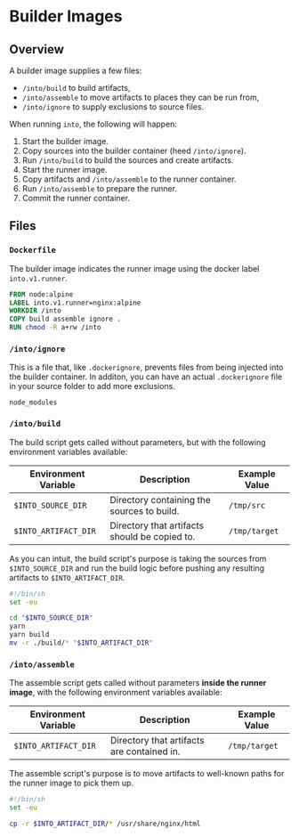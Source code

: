 # Builder Images

## Overview

A builder image supplies a few files:

- `/into/build` to build artifacts,
- `/into/assemble` to move artifacts to places they can be run from,
- `/into/ignore` to supply exclusions to source files.

When running `into`, the following will happen:

1. Start the builder image.
2. Copy sources into the builder container (heed `/into/ignore`).
3. Run `/into/build` to build the sources and create artifacts.
4. Start the runner image.
5. Copy artifacts and `/into/assemble` to the runner container.
6. Run `/into/assemble` to prepare the runner.
7. Commit the runner container.

## Files

### `Dockerfile`

The builder image indicates the runner image using the docker label
`into.v1.runner`.

```dockerfile
FROM node:alpine
LABEL into.v1.runner=nginx:alpine
WORKDIR /into
COPY build assemble ignore .
RUN chmod -R a+rw /into
```

### `/into/ignore`

This is a file that, like `.dockerignore`, prevents files from being injected
into the builder container. In additon, you can have an actual `.dockerignore`
file in your source folder to add more exclusions.

```dockerignore
node_modules
```

### `/into/build`

The build script gets called without parameters, but with the following
environment variables available:

| Environment Variable | Description                                   | Example Value |
| -------------------- | --------------------------------------------- | ------------- |
| `$INTO_SOURCE_DIR`   | Directory containing the sources to build.    | `/tmp/src`    |
| `$INTO_ARTIFACT_DIR` | Directory that artifacts should be copied to. | `/tmp/target` |

As you can intuit, the build script's purpose is taking the sources from
`$INTO_SOURCE_DIR` and run the build logic before pushing any resulting
artifacts to `$INTO_ARTIFACT_DIR`.

```sh
#!/bin/sh
set -eu

cd "$INTO_SOURCE_DIR"
yarn
yarn build
mv -r ./build/* "$INTO_ARTIFACT_DIR"
```

### `/into/assemble`

The assemble script gets called without parameters **inside the runner image**,
with the following environment variables available:

| Environment Variable | Description                                | Example Value |
| -------------------- | ------------------------------------------ | ------------- |
| `$INTO_ARTIFACT_DIR` | Directory that artifacts are contained in. | `/tmp/target` |

The assemble script's purpose is to move artifacts to well-known paths for the
runner image to pick them up.

```sh
#!/bin/sh
set -eu

cp -r $INTO_ARTIFACT_DIR/* /usr/share/nginx/html
```
